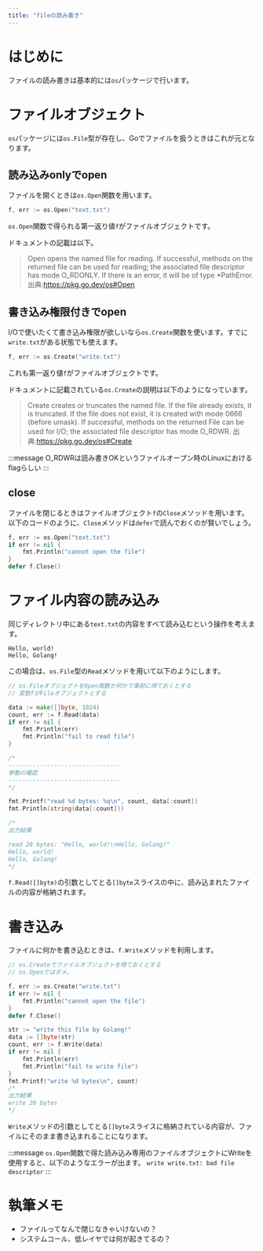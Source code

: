 ```yaml
---
title: "fileの読み書き"
---
```

# はじめに
ファイルの読み書きは基本的には`os`パッケージで行います。

# ファイルオブジェクト
`os`パッケージには`os.File`型が存在し、Goでファイルを扱うときはこれが元となります。

## 読み込みonlyでopen
ファイルを開くときは`os.Open`関数を用います。
```go
f, err := os.Open("text.txt")
```
`os.Open`関数で得られる第一返り値`f`がファイルオブジェクトです。

ドキュメントの記載は以下。
> Open opens the named file for reading. If successful, methods on the returned file can be used for reading; the associated file descriptor has mode O_RDONLY. If there is an error, it will be of type *PathError.
> 出典:https://pkg.go.dev/os#Open

## 書き込み権限付きでopen
I/Oで使いたくて書き込み権限が欲しいなら`os.Create`関数を使います。すでに`write.txt`がある状態でも使えます。
```go
f, err := os.Create("write.txt")
```
これも第一返り値`f`がファイルオブジェクトです。

ドキュメントに記載されている`os.Create`の説明は以下のようになっています。
> Create creates or truncates the named file. If the file already exists, it is truncated. If the file does not exist, it is created with mode 0666 (before umask). If successful, methods on the returned File can be used for I/O; the associated file descriptor has mode O_RDWR.
> 出典:https://pkg.go.dev/os#Create

:::message
O_RDWRは読み書きOKというファイルオープン時のLinuxにおけるflagらしい
:::

## close
ファイルを閉じるときはファイルオブジェクト`f`の`Close`メソッドを用います。
以下のコードのように、`Close`メソッドは`defer`で読んでおくのが賢いでしょう。
```go
f, err := os.Open("text.txt")
if err != nil {
    fmt.Println("cannot open the file")
}
defer f.Close()
```

# ファイル内容の読み込み
同じディレクトリ中にある`text.txt`の内容をすべて読み込むという操作を考えます。

```
Hello, world!
Hello, Golang!
```


この場合は、`os.File`型の`Read`メソッドを用いて以下のようにします。

```go
// os.FileオブジェクトをOpen関数か何かで事前に得ておくとする
// 変数fがFileオブジェクトとする

data := make([]byte, 1024)
count, err := f.Read(data)
if err != nil {
    fmt.Println(err)
    fmt.Println("fail to read file")
}

/*
--------------------------------
挙動の確認
--------------------------------
*/

fmt.Printf("read %d bytes: %q\n", count, data[:count])
fmt.Println(string(data[:count]))

/*
出力結果

read 28 bytes: "Hello, world!\nHello, Golang!"
Hello, world!
Hello, Golang!
*/
```
`f.Read([]byte)`の引数としてとる`[]byte`スライスの中に、読み込まれたファイルの内容が格納されます。

# 書き込み
ファイルに何かを書き込むときは、`f.Write`メソッドを利用します。
```go
// os.Createでファイルオブジェクトを得ておくとする
// os.Openではダメ。

f, err := os.Create("write.txt")
if err != nil {
    fmt.Println("cannot open the file")
}
defer f.Close()

str := "write this file by Golang!"
data := []byte(str)
count, err := f.Write(data)
if err != nil {
    fmt.Println(err)
    fmt.Println("fail to write file")
}
fmt.Printf("write %d bytes\n", count)
/*
出力結果
write 26 bytes
*/
```
`Write`メソッドの引数としてとる`[]byte`スライスに格納されている内容が、ファイルにそのまま書き込まれることになります。

:::message
`os.Open`関数で得た読み込み専用のファイルオブジェクトにWriteを使用すると、以下のようなエラーが出ます。
`write write.txt: bad file descriptor`
:::

# 執筆メモ
- ファイルってなんで閉じなきゃいけないの？
- システムコール、低レイヤでは何が起きてるの？